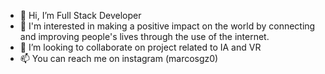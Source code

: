- 👋 Hi, I’m Full Stack Developer
- 👀 I'm interested in making a positive impact on the world by connecting and improving people's lives through the use of the internet.
- 💞️ I’m looking to collaborate on project related to IA and VR
- 📫 You can reach me on instagram (marcosgz0)
<!---
marcosgz0/marcosgz0 is a ✨ special ✨ repository because its `README.md` (this file) appears on your GitHub profile.
You can click the Preview link to take a look at your changes.
--->
